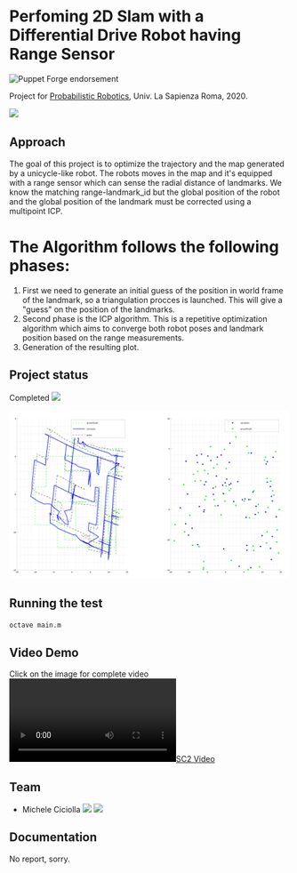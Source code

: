 # Perfoming 2D Slam with a Differential Drive Robot having Range Sensor

![Puppet Forge endorsement](https://img.shields.io/puppetforge/e/camptocamp/openssl?color=light%20green&label=Ubuntu%2016.04%20LTS&logo=Ubuntu)

Project for [Probabilistic Robotics](https://sites.google.com/diag.uniroma1.it/probabilistic-robotics-2019-20), Univ. La Sapienza Roma, 2020.

<a href="https://www.dis.uniroma1.it/"><img src="http://www.dis.uniroma1.it/sites/default/files/marchio%20logo%20eng%20jpg.jpg" width="500"></a>

## Approach
The goal of this project is to optimize the trajectory and the map generated by a unicycle-like robot. The robots moves in the map and it's equipped with a range sensor which can sense the radial distance of landmarks. We know the matching range-landmark_id but the global position of the robot and the global position of the landmark must be corrected using a multipoint ICP.
# The Algorithm follows the following phases:
1) First we need to generate an initial guess of the position in world frame of the landmark, so a triangulation procces is launched. This will give a "guess" on the position of the landmarks.
2) Second phase is the ICP algorithm. This is a repetitive optimization algorithm which aims to converge both robot poses and landmark position based on the range measurements.
3) Generation of the resulting plot.

## Project status
Completed <a href="https://github.com/micheleciciolla/vehicles-platooning"><img src="https://www.flaticon.com/svg/static/icons/svg/214/214353.svg" width="30"></a>

<a href="./results/comparative_results.png"><img src="./results/comparative_results.png" width="1000"></a>

## Running the test

```bash
octave main.m
```

## Video Demo
Click on the image for complete video
[![SC2 Video](./results/demo.mp4)](https://youtu.be/7jiCi2evqbI) 

## Team
* Michele Ciciolla <a href="https://github.com/micheleciciolla"><img src="https://upload.wikimedia.org/wikipedia/commons/thumb/9/91/Octicons-mark-github.svg/1024px-Octicons-mark-github.svg.png" width="30"></a>
<a href="https://www.linkedin.com/in/micheleciciolla/"><img src="https://www.tecnomagazine.it/tech/wp-content/uploads/2013/05/linkedin-aggiungere-immagini.png" width="30"></a>

## Documentation
No report, sorry.







